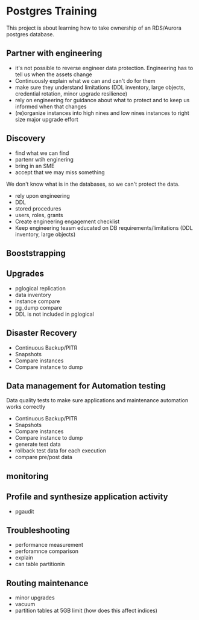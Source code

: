 # Postgres Training

This project is about learning how to take ownership of an RDS/Aurora postgres database.


## Partner with engineering
- it's not possible to reverse engineer data protection. Engineering has to tell us when the assets change
- Continuously explain what we can and can't do for them
- make sure they understand limitations (DDL inventory, large objects,
  credential rotation, minor upgrade resilience) 
- rely on engineering for guidance about what to protect and to keep us informed when that changes
- (re)organize instances into high nines and low nines instances to right size major upgrade effort
## Discovery
- find what we can find
- partenr wtih enginering
- bring in an SME
- accept that we may miss something

We don't know what is in the databases, so we can't protect the data.
- rely upon engineering
- DDL
- stored procedures
- users, roles, grants
- Create engineering engagement checklist
- Keep engineering teasm educated on DB requirements/limitations (DDL inventory, large objects)
## Booststrapping

## Upgrades
- pglogical replication
- data inventory
- instance compare
- pg_dump compare
- DDL is not included in pglogical
## Disaster Recovery

- Continuous Backup/PITR
- Snapshots
- Compare instances
- Compare instance to dump


## Data management for Automation testing
Data quality tests to make sure applications and maintenance automation works correctly

- Continuous Backup/PITR
- Snapshots
- Compare instances
- Compare instance to dump
- generate test data
- rollback test data for each execution
- compare pre/post data


## monitoring

## Profile and synthesize application activity

- pgaudit

## Troubleshooting

- performance measurement
- perforamnce comparison
- explain
- can table partitionin

## Routing maintenance
- minor upgrades
- vacuum
- partition tables at 5GB limit (how does this affect indices)
